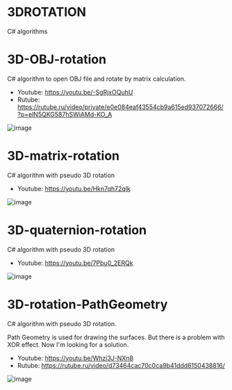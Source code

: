 # 3DROTATION
 C# algorithms

# 3D-OBJ-rotation

C# algorithm to open OBJ file and rotate by matrix calculation.

- Youtube: https://youtu.be/-SgRjxOQuhU
- Rutube: https://rutube.ru/video/private/e0e084eaf43554cb9a615ed937072666/?p=elN5QKG587hSWiAMd-KO_A

![image](https://github.com/user-attachments/assets/e22df2d8-9b56-46b5-ac5a-b86a0e03672e)


# 3D-matrix-rotation

C# algorithm with pseudo 3D rotation

- Youtube: https://youtu.be/Hkn7qh72qlk

![image](https://github.com/user-attachments/assets/0170dad3-a588-48d4-953e-69d3a22d965e)


# 3D-quaternion-rotation

C# algorithm with pseudo 3D rotation

- Youtube: https://youtu.be/7Pbu0_2ERQk

![image](https://github.com/user-attachments/assets/31999776-388e-4c8f-aa53-253d7a75c29f)


# 3D-rotation-PathGeometry

C# algorithm with pseudo 3D rotation.

Path Geometry is used for drawing the surfaces. But there is a problem with XOR effect. Now I'm looking for a solution.
- Youtube: https://youtu.be/Whzi3J-NXn8
- Rutube: https://rutube.ru/video/d73464cac70c0ca9b41ddd6150438816/

![image](https://github.com/user-attachments/assets/c538e9f9-964b-4624-b1d6-db43d368e2c8)
